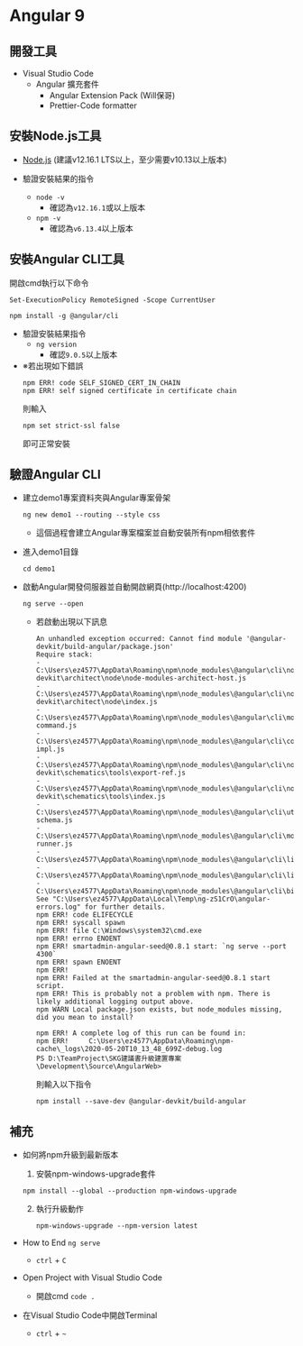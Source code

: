 # Angular 9

## 開發工具

- Visual Studio Code
  - Angular 擴充套件
    - Angular Extension Pack (Will保哥)
    - Prettier-Code formatter
    
## 安裝Node.js工具

 - [Node.js](https://nodejs.org/en/) (建議v12.16.1 LTS以上，至少需要v10.13以上版本)
 
 - 驗證安裝結果的指令
   - `node -v`
     - 確認為`v12.16.1`或以上版本
   - `npm -v`
     - 確認為`v6.13.4`以上版本
   
## 安裝Angular CLI工具

開啟cmd執行以下命令

```
Set-ExecutionPolicy RemoteSigned -Scope CurrentUser
```
```
npm install -g @angular/cli
```
  - 驗證安裝結果指令
    - `ng version`
      - 確認`9.0.5`以上版本
- ※若出現如下錯誤
  ```
  npm ERR! code SELF_SIGNED_CERT_IN_CHAIN
  npm ERR! self signed certificate in certificate chain
  ```
  則輸入
  ```
  npm set strict-ssl false
  ```
  即可正常安裝
      
## 驗證Angular CLI
 
- 建立demo1專案資料夾與Angular專案骨架
  ```
  ng new demo1 --routing --style css
  ```
  - 這個過程會建立Angular專案檔案並自動安裝所有npm相依套件

- 進入demo1目錄
  ```
  cd demo1
  ```
  
- 啟動Angular開發伺服器並自動開啟網頁(http://localhost:4200)
  ```
  ng serve --open
  ```
  - 若啟動出現以下訊息
    ```
    An unhandled exception occurred: Cannot find module '@angular-devkit/build-angular/package.json'
    Require stack:
    - C:\Users\ez4577\AppData\Roaming\npm\node_modules\@angular\cli\node_modules\@angular-      devkit\architect\node\node-modules-architect-host.js
    - C:\Users\ez4577\AppData\Roaming\npm\node_modules\@angular\cli\node_modules\@angular-devkit\architect\node\index.js
    - C:\Users\ez4577\AppData\Roaming\npm\node_modules\@angular\cli\models\architect-command.js
    - C:\Users\ez4577\AppData\Roaming\npm\node_modules\@angular\cli\commands\serve-impl.js
    - C:\Users\ez4577\AppData\Roaming\npm\node_modules\@angular\cli\node_modules\@angular-devkit\schematics\tools\export-ref.js
    - C:\Users\ez4577\AppData\Roaming\npm\node_modules\@angular\cli\node_modules\@angular-devkit\schematics\tools\index.js
    - C:\Users\ez4577\AppData\Roaming\npm\node_modules\@angular\cli\utilities\json-schema.js
    - C:\Users\ez4577\AppData\Roaming\npm\node_modules\@angular\cli\models\command-runner.js
    - C:\Users\ez4577\AppData\Roaming\npm\node_modules\@angular\cli\lib\cli\index.js
    - C:\Users\ez4577\AppData\Roaming\npm\node_modules\@angular\cli\lib\init.js
    - C:\Users\ez4577\AppData\Roaming\npm\node_modules\@angular\cli\bin\ng
    See "C:\Users\ez4577\AppData\Local\Temp\ng-zS1CrO\angular-errors.log" for further details.
    npm ERR! code ELIFECYCLE
    npm ERR! syscall spawn
    npm ERR! file C:\Windows\system32\cmd.exe
    npm ERR! errno ENOENT
    npm ERR! smartadmin-angular-seed@0.8.1 start: `ng serve --port 4300`
    npm ERR! spawn ENOENT
    npm ERR!
    npm ERR! Failed at the smartadmin-angular-seed@0.8.1 start script.
    npm ERR! This is probably not a problem with npm. There is likely additional logging output above.
    npm WARN Local package.json exists, but node_modules missing, did you mean to install?

    npm ERR! A complete log of this run can be found in:
    npm ERR!     C:\Users\ez4577\AppData\Roaming\npm-cache\_logs\2020-05-20T10_13_48_699Z-debug.log
    PS D:\TeamProject\SKG建議書升級建置專案\Development\Source\AngularWeb>
    ```
    則輸入以下指令
    ```
    npm install --save-dev @angular-devkit/build-angular
    ```

## 補充

- 如何將npm升級到最新版本
  1. 安裝npm-windows-upgrade套件
    ```
    npm install --global --production npm-windows-upgrade
    ```
  2. 執行升級動作
     ```
     npm-windows-upgrade --npm-version latest
     ```
- How to End `ng serve`
  - `ctrl` + `C`

- Open Project with Visual Studio Code
  - 開啟cmd `code .`
  
- 在Visual Studio Code中開啟Terminal
  - `ctrl` + `~`
